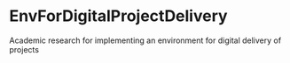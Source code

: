 # EnvForDigitalProjectDelivery
Academic research for implementing an environment for digital delivery of projects
